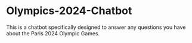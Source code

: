 # Olympics-2024-Chatbot
This is a chatbot specifically designed to answer any questions you have about the Paris 2024 Olympic Games.
